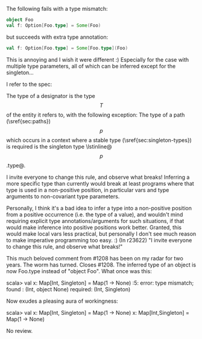 The following fails with a type mismatch:
```scala
object Foo
val f: Option[Foo.type] = Some(Foo)
```

but succeeds with extra type annotation:
```scala
val f: Option[Foo.type] = Some[Foo.type](Foo)
```

This is annoying and I wish it were different :) Especially for the case with multiple type parameters, all of which can be inferred except for the singleton...

I refer to the spec:

The type of a designator is the type $$T$$ of the entity it refers to, with the
following exception: The type of a path (\sref{sec:paths}) $$p$$ which
occurs in a context where a stable type (\sref{sec:singleton-types}) is required is the
singleton type \lstinline@$$p$$.type@.

I invite everyone to change this rule, and observe what breaks! 
Inferring a more specific type than currently would break at least programs where that type is used in a non-positive position, in particular vars and type arguments to non-covariant type parameters.

Personally, I think it's a bad idea to infer a type into a non-positive position from a positive occurrence (i.e. the type of a value), and wouldn't mind requiring explicit type annotations/arguments for such situations, if that would make inference into positive positions work better. Granted, this would make local vars less practical, but personally I don't see much reason to make imperative programming too easy. :)
(In r23622) "I invite everyone to change this rule, and observe what breaks!"

This much beloved comment from #1208 has been on my radar for two
years.  The worm has turned.  Closes #1208.  The inferred type of an
object is now Foo.type instead of "object Foo".  What once was this:

  scala> val x: Map[Int, Singleton] = Map(1 -> None)
  <console>:5: error: type mismatch;
   found   : (Int, object None)
   required: (Int, Singleton)

Now exudes a pleasing aura of workingness:

  scala> val x: Map[Int, Singleton] = Map(1 -> None)
  x: Map[Int,Singleton] = Map(1 -> None)

No review.

